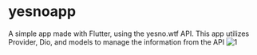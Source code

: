 # yesnoapp
A simple app made with Flutter, using the yesno.wtf API. This app utilizes Provider, Dio, and models to manage the information from the API
![1](previeww.gif)
